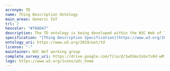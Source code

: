 ```yaml
--- 
acronym: TD
name: Thing Description Ontology
main_areas: Generic IoT
trl: 7
hexcolor: "#70AD47"
description: The TD ontology is being developed within the W3C Web of Things Working Group. It is one of the concrete representations of the TD model, one of the building blocks of the Web of Things (WoT).
specification: "[Thing Description Specification](https://www.w3.org/2019/wot/td)"
ontology_uri: https://www.w3.org/2019/wot/td
license: "-"
maintainer: W3C WoT working group
complete_survey_uri: https://drive.google.com/file/d/1w5Smx3sbx7s0d-wMfEkrlfgZWlrYOqPE/view
logo: https://www.w3.org/Icons/w3c_home
--- 
```

